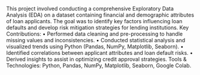 This project involved conducting a comprehensive Exploratory Data
Analysis (EDA) on a dataset containing financial and demographic
attributes of loan applicants. The goal was to identify key factors
influencing loan defaults and develop risk mitigation strategies for
lending institutions.
Key Contributions:
• Performed data cleaning and pre-processing to handle missing values
and inconsistencies.
• Conducted statistical analysis and visualized trends using Python
(Pandas, NumPy, Matplotlib, Seaborn).
• Identified correlations between applicant attributes and loan default
risks.
• Derived insights to assist in optimizing credit approval strategies.
Tools & Technologies: Python, Pandas, NumPy, Matplotlib, Seaborn,
Google Colab.
